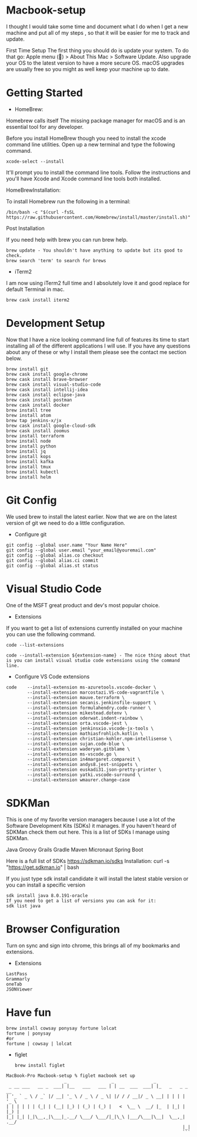 # Macbook-setup

I thought I would take some time and document what I do when I get a new machine and put all of my steps , so that it will be easier for me to track and update.

First Time Setup
The first thing you should do is update your system. To do that go: Apple menu () > About This Mac > Software Update. Also upgrade your OS to the latest version to have a more secure OS. macOS upgrades are usually free so you might as well keep your machine up to date.

# Getting Started

* HomeBrew:

Homebrew calls itself The missing package manager for macOS and is an essential tool for any developer.

Before you install HomeBrew though you need to install the xcode command line utilities. Open up a new terminal and type the following command.
```
xcode-select --install
```
It'll prompt you to install the command line tools. Follow the instructions and you'll have Xcode and Xcode command line tools both installed.

HomeBrewInstallation:

To install Homebrew run the following in a terminal:

```
/bin/bash -c "$(curl -fsSL https://raw.githubusercontent.com/Homebrew/install/master/install.sh)"

```
Post Installation

If you need help with brew you can run brew help.
```
brew update - You shouldn't have anything to update but its good to check.
brew search 'term' to search for brews
```

* iTerm2

I am now using iTerm2 full time and I absolutely love it and good replace for default Terminal in mac.

```
brew cask install iterm2

```
# Development Setup
Now that I have a nice looking command line full of features its time to start installing all of the different applications I will use. If you have any questions about any of these or why I install them please see the contact me section below.
```
brew install git
brew cask install google-chrome
brew cask install brave-browser
brew cask install visual-studio-code
brew cask install intellij-idea
brew cask install eclipse-java
brew cask install postman
brew cask install docker
brew install tree
brew install atom
brew tap jenkins-x/jx
brew cask install google-cloud-sdk
brew cask install zoomus
brew install terraform
brew install node
brew install python
brew install jq
brew install kops
brew install kafka
brew install tmux
brew install kubectl
brew install helm
```

# Git Config
 We used brew to install the latest earlier. Now that we are on the latest version of git we need to do a little configuration.

* Configure git
```
git config --global user.name "Your Name Here"
git config --global user.email "your_email@youremail.com"
git config --global alias.co checkout
git config --global alias.ci commit
git config --global alias.st status

```

# Visual Studio Code
 One of the MSFT great product and dev's most popular choice.

* Extensions

If you want to get a list of extensions currently installed on your machine you can use the following command.
```
code --list-extensions

code --install-extension ${extension-name} - The nice thing about that is you can install visual studio code extensions using the command line.
```
* Configure VS Code extensions

```
code    --install-extension ms-azuretools.vscode-docker \
        --install-extension marcostazi.VS-code-vagrantfile \
        --install-extension mauve.terraform \
        --install-extension secanis.jenkinsfile-support \
        --install-extension formulahendry.code-runner \
        --install-extension mikestead.dotenv \
        --install-extension oderwat.indent-rainbow \
        --install-extension orta.vscode-jest \
        --install-extension jenkinsxio.vscode-jx-tools \
        --install-extension mathiasfrohlich.kotlin \
        --install-extension christian-kohler.npm-intellisense \
        --install-extension sujan.code-blue \
        --install-extension waderyan.gitblame \
        --install-extension ms-vscode.go \
        --install-extension in4margaret.compareit \
        --install-extension andys8.jest-snippets \
        --install-extension euskadi31.json-pretty-printer \
        --install-extension yatki.vscode-surround \
        --install-extension wmaurer.change-case
```
# SDKMan
This is one of my favorite version managers because I use a lot of the Software Development Kits (SDKs) it manages. If you haven't heard of SDKMan check them out here. This is a list of SDKs I manage using SDKMan.

Java
Groovy
Grails
Gradle
Maven
Micronaut
Spring Boot

Here is a full list of SDKs https://sdkman.io/sdks
Installation: curl -s "https://get.sdkman.io" | bash

If you just type sdk install candidate it will install the latest stable version or you can install a specific version

```
sdk install java 8.0.191-oracle
If you need to get a list of versions you can ask for it:
sdk list java

```
# Browser Configuration
Turn on sync and sign into chrome, this brings all of my bookmarks and extensions.

* Extensions
```
LastPass
Grammarly
oneTab
JSONViewer

```

# Have fun
```
brew install cowsay ponysay fortune lolcat
fortune | ponysay
#or
fortune | cowsay | lolcat

```
* figlet

  ```
  brew install figlet
  ```

```
MacBook-Pro Macbook-setup % figlet macbook set up
                      _                 _               _
 _ __ ___   __ _  ___| |__   ___   ___ | | __  ___  ___| |_   _   _ _ __
| '_ ` _ \ / _` |/ __| '_ \ / _ \ / _ \| |/ / / __|/ _ \ __| | | | | '_ \
| | | | | | (_| | (__| |_) | (_) | (_) |   <  \__ \  __/ |_  | |_| | |_) |
|_| |_| |_|\__,_|\___|_.__/ \___/ \___/|_|\_\ |___/\___|\__|  \__,_| .__/
                                                                   |_|
                                                                   ```
